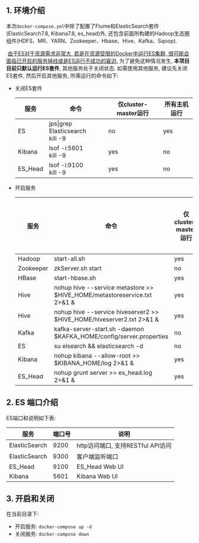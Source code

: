 ##  1. 环境介绍

​        本次`docker-compose.yml`中除了配置了Flume和ElasticSearch套件(ElasticSearch7.8, Kibana7.8, es_head)外, 还包含前面所构建的Hadoop生态圈组件(HDFS、MR、YARN、Zookeeper、Hbase、Hive、Kafka、Sqoop). 

​		<u>由于ES对于资源需求非常大, 若是在资源受限的Docker中运行ES集群, 很可能会面临已开启的服务掉线或是ES运行不成功的窘迫.</u> 为了避免这种情况发生, **本项目目前只默认运行ES套件**, 其他服务处于关闭状态.  如需使用其他服务, 建议先关闭ES套件, 然后开启其他服务, 所需运行的命令如下:

- 关闭ES套件

  | 服务    | 命令                                     | 仅cluster-master运行 | 所有主机运行 |
  | ------- | ---------------------------------------- | -------------------- | ------------ |
  | ES      | jps\|grep Elasticsearch<br>kill -9 <PID> | no                   | yes          |
  | Kibana  | lsof -i:5601<br />kill -9 <PID>          | yes                  | no           |
  | ES_Head | lsof -i:9100<br />kill -9 <PID>          | yes                  | no           |

- 开启服务

  | 服务      | 命令                                                         | 仅cluster-master运行 | 所有主机运行 |
  | --------- | ------------------------------------------------------------ | -------------------- | ------------ |
  | Hadoop    | start-all.sh                                                 | yes                  | no           |
  | Zookeeper | zkServer.sh start                                            | no                   | yes          |
  | HBase     | start-hbase.sh                                               | yes                  | no           |
  | Hive      | nohup hive --service metastore >> <br />$HIVE_HOME/metastoreservice.txt 2>&1 & | yes                  | no           |
  | Hive      | nohup hive --service hiveserver2 >> <br />$HIVE_HOME/hiveserver2.txt 2>&1 & | yes                  | no           |
  | Kafka     | kafka-server-start.sh -daemon <br />$KAFKA_HOME/config/server.properties | no                   | yes          |
  | ES        | su elsearch && elasticsearch -d                              | no                   | yes          |
  | Kibana    | nohup kibana --allow-root >> <br />$KIBANA_HOME/log 2>&1 &   | yes                  | no           |
  | ES_Head   | nohup grunt server >> es_head.log 2>&1 &                     | yes                  | no           |

## 2. ES 端口介绍

ES端口和说明如下表:

| 服务          | 端口号 | 说明                              |
| ------------- | ------ | --------------------------------- |
| ElasticSearch | 9200   | http访问端口, 支持RESTful API访问 |
| ElasticSearch | 9300   | 客户端监听端口                    |
| ES_Head       | 9100   | ES_Head Web UI                    |
| Kibana        | 5601   | Kibana Web UI                     |



## 3. 开启和关闭

在当前目录下:

- 开启服务: `docker-compose up -d`
- 关闭服务: `docker-compose down`